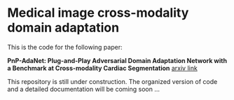 # Medical image cross-modality domain adaptation

This is the code for the following paper:

**PnP-AdaNet: Plug-and-Play Adversarial Domain Adaptation Network with a Benchmark at Cross-modality Cardiac Segmentation** [arxiv link](https://arxiv.org/abs/1812.07907)

This repository is still under construction. The organized version of code and a detailed documentation will be coming soon ...
